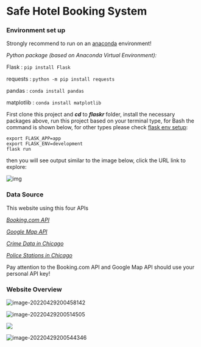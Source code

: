 # Safe Hotel Booking System

### Environment set up

Strongly recommend to run on an [anaconda](https://www.anaconda.com/) environment! 

*Python package (based on Anaconda Virtual Environment):*

Flask : `pip install Flask`

requests : `python -m pip install requests`

pandas : `conda install pandas`

matplotlib : `conda install matplotlib`

First clone this project and ***cd*** to ***flaskr*** folder, install the necessary packages above, run this project based on your terminal type, for Bash the command is shown below, for other types please check [flask env setup](https://flask.palletsprojects.com/en/2.0.x/tutorial/factory/):

```shell
export FLASK_APP=app
export FLASK_ENV=development
flask run
```

then you will see output similar to the image below, click the URL link to explore:

![img](https://s2.loli.net/2022/04/30/oi9YCd5z6uSkmRa.png)

### Data Source

This website using this four APIs

[*Booking.com API*](https://rapidapi.com/tipsters/api/booking-com/) 

[*Google Map API*](https://developers.google.com/maps) 

[*Crime Data in Chicago*](https://data.cityofchicago.org/Public-Safety/Crimes-One-year-prior-to-present/x2n5-8w5q/data)

[*Police Stations in Chicago*](https://data.cityofchicago.org/Public-Safety/Police-Stations/z8bn-74gv) 

Pay attention to the Booking.com API and Google Map API should use your personal API key! 

### Website Overview

![image-20220429200458142](https://s2.loli.net/2022/04/30/j8oIunBJPbmihYk.png)

![image-20220429200514505](https://s2.loli.net/2022/04/30/P1IHUeEhWt27kZM.png)

![](https://s2.loli.net/2022/04/30/BtlVXmINqvuo5pJ.png)

![image-20220429200544346](https://s2.loli.net/2022/04/30/kEMaPCgi1Qqc7Ij.png)